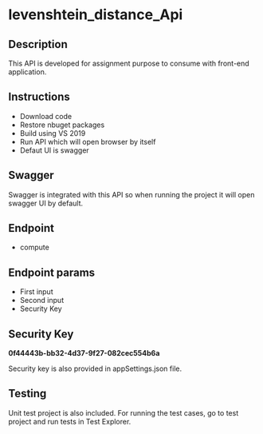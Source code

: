 # levenshtein_distance_Api


## Description

This API is developed for assignment purpose to consume with front-end application.

## Instructions
- Download code
- Restore nbuget packages
- Build using VS 2019
- Run API which will open browser by itself
- Defaut UI is swagger

## Swagger
Swagger is integrated with this API so when running the project it will open swagger UI by default.

## Endpoint
- compute

## Endpoint params
- First input
- Second input
- Security Key

## Security Key

**0f44443b-bb32-4d37-9f27-082cec554b6a**

Security key is also provided in appSettings.json file.

## Testing
Unit test project is also included. For running the test cases, go to test project and run tests in Test Explorer.

